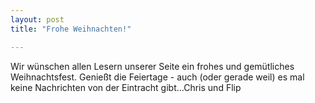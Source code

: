 ```yaml
---
layout: post
title: "Frohe Weihnachten!"

---
```


Wir wünschen allen Lesern unserer Seite ein frohes und gemütliches Weihnachtsfest. Genießt die Feiertage - auch (oder gerade weil) es mal keine Nachrichten von der Eintracht gibt...Chris und Flip


